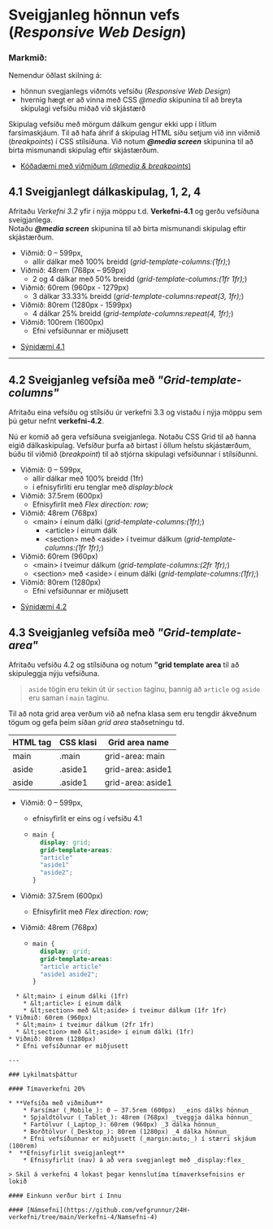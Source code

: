 # Sveigjanleg hönnun vefs  (_Responsive Web Design_)
 
### Markmið:

Nemendur öðlast skilning á:

* hönnun svegjanlegs viðmóts vefsíðu (_Responsive Web Design_)
* hvernig hægt er að vinna með CSS _@media_ skipunina til að breyta skipulagi vefsíðu miðað við skjástærð 

Skipulag vefsíðu með mörgum dálkum gengur ekki upp í litlum farsímaskjáum. Til að hafa áhrif á skipulag HTML síðu setjum við inn viðmið (_breakpoints_) í CSS stílsíðuna.  Við notum **_@media screen_** skipunina til að birta mismunandi skipulag eftir skjástærðum.  

- [Kóðadæmi með viðmiðum (_@media & breakpoints_) ](Namsefni-4/README.md)

## 4.1 Sveigjanlegt dálkaskipulag, 1, 2, 4

Afritaðu _Verkefni 3.2_ yfir í nýja möppu t.d. **Verkefni-4.1** og gerðu vefsíðuna sveigjanlega.  <br>
Notaðu **_@media screen_** skipunina til að birta mismunandi skipulag eftir skjástærðum.

* Viðmið: 0 – 599px,
  * allir dálkar með 100% breidd (_grid-template-columns:(1fr);_)
* Viðmið: 48rem (768px – 959px)
  * 2 og 4 dálkar með 50% breidd (_grid-template-columns:(1fr 1fr);_)
* Viðmið: 60rem (960px - 1279px)
  * 3 dálkar 33.33% breidd (_grid-template-columns:repeat(3, 1fr);_)
* Viðmið: 80rem (1280px - 1599px)
  * 4 dálkar 25% breidd (_grid-template-columns:repeat(4, 1fr);_)
* Viðmið: 100rem (1600px)
  * Efni vefsíðunnar er miðjusett
 

- [Sýnidæmi 4.1](Namsefni-4/Dæmi41.md)

---

## 4.2 Sveigjanleg vefsíða með _"Grid-template-columns"_

Afritaðu eina vefsíðu og stílsíðu úr verkefni 3.3 og vistaðu í nýja möppu sem þú getur nefnt **verkefni-4.2**. 

Nú er komið að gera vefsíðuna sveigjanlega. Notaðu CSS Grid til að hanna eigið dálkaskipulag. Vefsíður þurfa að birtast í öllum helstu skjástærðum, búðu til viðmið (_breakpoint_) til að stjórna skipulagi vefsíðunnar í stílsíðunni. 

* Viðmið: 0 – 599px,
  * allir dálkar með 100% breidd (1fr)
  * í efnisyfirliti eru tenglar með _display:block_
* Viðmið: 37.5rem (600px)
  * Efnisyfirlit með _Flex direction: row;_
* Viðmið: 48rem (768px)
  * &lt;main> í einum dálki (_grid-template-columns:(1fr);_)
    * &lt;article> í einum dálk
    * &lt;section> með &lt;aside> í tveimur dálkum (_grid-template-columns:(1fr 1fr);_)
* Viðmið: 60rem (960px)
  * &lt;main> í tveimur dálkum (_grid-template-columns:(2fr 1fr);_)
  * &lt;section> með &lt;aside> í einum dálki (_grid-template-columns:(1fr);_)
* Viðmið: 80rem (1280px)
  * Efni vefsíðunnar er miðjusett

- [Sýnidæmi 4.2](Namsefni-4/Dæmi42.md)

## 4.3 Sveigjanleg vefsíða með _"Grid-template-area"_

Afritaðu vefsíðu 4.2 og stílsíðuna og notum **"grid template area** til að skipuleggja nýju vefsíðuna. 

> `aside` tögin eru tekin út úr `section` taginu, þannig að `article` og `aside` eru saman í `main` taginu.

Til að nota grid area verðum við að nefna klasa sem eru tengdir ákveðnum tögum og gefa þeim síðan _grid area_ staðsetningu td.

| HTML tag | CSS klasi | Grid area name |
| --- | --- | --- | 
| main | .main | grid-area: main |
| aside | .aside1 | grid-area: aside1 | 
| aside | .aside1 | grid-area: aside1 | 



* Viðmið: 0 – 599px,
  * efnisyfirlit er eins og í vefsíðu 4.1 
  * ```CSS
    main {
      display: grid;
      grid-template-areas: 
      "article"
      "aside1"
      "aside2";
    }
    ```

* Viðmið: 37.5rem (600px)
  * Efnisyfirlit með _Flex direction: row;_
* Viðmið: 48rem (768px)
  * ```CSS
    main {
      display: grid;
      grid-template-areas: 
      "article article"
      "aside1 aside2";
    }
    
```
  * &lt;main> í einum dálki (1fr)
    * &lt;article> í einum dálk
    * &lt;section> með &lt;aside> í tveimur dálkum (1fr 1fr)
* Viðmið: 60rem (960px)
  * &lt;main> í tveimur dálkum (2fr 1fr)
  * &lt;section> með &lt;aside> í einum dálki (1fr)
* Viðmið: 80rem (1280px)
  * Efni vefsíðunnar er miðjusett

---

### Lykilmatsþáttur

#### Tímaverkefni 20%

* **Vefsíða með viðmiðum**
    * Farsímar (_Mobile_): 0 – 37.5rem (600px)  _eins dálks hönnun_  
    * Spjaldtölvur (_Tablet_): 48rem (768px) _tveggja dálka hönnun_
    * Fartölvur (_Laptop_): 60rem (960px) _3 dálka hönnun_
    * Borðtölvur (_Desktop_): 80rem (1280px) _4 dálka hönnun_
    * Efni vefsíðunnar er miðjusett (_margin:auto;_) í stærri skjáum (100rem)
*  **Efnisyfirlit sveigjanlegt**
    * Efnisyfirlit (nav) á að vera svegjanlegt með _display:flex_

> Skil á verkefni 4 lokast þegar kennslutíma tímaverksefnisins er lokið

#### Einkunn verður birt í Innu

#### [Námsefni](https://github.com/vefgrunnur/24H-verkefni/tree/main/Verkefni-4/Namsefni-4)
